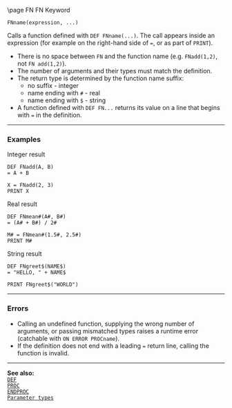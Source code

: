 \page FN FN Keyword
```basic
FNname(expression, ...)
```

Calls a function defined with `DEF FNname(...)`. The call appears inside an expression (for example on the right-hand side of `=`, or as part of `PRINT`).

- There is no space between `FN` and the function name (e.g. `FNadd(1,2)`, not `FN add(1,2)`).
- The number of arguments and their types must match the definition.
- The return type is determined by the function name suffix:
  - no suffix  - integer
  - name ending with `#` - real
  - name ending with `$` - string
- A function defined with `DEF FN...` returns its value on a line that begins with `=` in the definition.

---

### Examples

Integer result
```basic
DEF FNadd(A, B)
= A + B

X = FNadd(2, 3)
PRINT X
```

Real result
```basic
DEF FNmean#(A#, B#)
= (A# + B#) / 2#

M# = FNmean#(1.5#, 2.5#)
PRINT M#
```

String result
```basic
DEF FNgreet$(NAME$)
= "HELLO, " + NAME$

PRINT FNgreet$("WORLD")
```

---

### Errors

- Calling an undefined function, supplying the wrong number of arguments, or passing mismatched types raises a runtime error (catchable with `ON ERROR PROCname`).
- If the definition does not end with a leading `=` return line, calling the function is invalid.

---

**See also:**  
[`DEF`](https://github.com/brainboxdotcc/retro-rocket/wiki/DEF)  
[`PROC`](https://github.com/brainboxdotcc/retro-rocket/wiki/PROC)  
[`ENDPROC`](https://github.com/brainboxdotcc/retro-rocket/wiki/ENDPROC)  
[`Parameter types`](https://github.com/brainboxdotcc/retro-rocket/wiki/Parameter-types)
